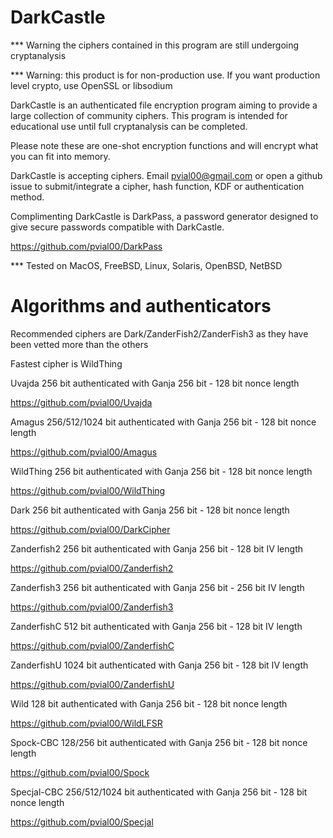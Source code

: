 # DarkCastle

*** Warning the ciphers contained in this program are still undergoing cryptanalysis

*** Warning: this product is for non-production use.  If you want production level crypto, use OpenSSL or libsodium

DarkCastle is an authenticated file encryption program aiming to provide a large collection of community ciphers.  This program is intended for educational use until full cryptanalysis can be completed.

Please note these are one-shot encryption functions and will encrypt what you can fit into memory.

DarkCastle is accepting ciphers.  Email pvial00@gmail.com or open a github issue to submit/integrate a cipher, hash function, KDF or authentication method.

Complimenting DarkCastle is DarkPass, a password generator designed to give secure passwords compatible with DarkCastle.

https://github.com/pvial00/DarkPass

*** Tested on MacOS, FreeBSD, Linux, Solaris, OpenBSD, NetBSD


# Algorithms and authenticators

Recommended ciphers are Dark/ZanderFish2/ZanderFish3 as they have been vetted more than the others

Fastest cipher is WildThing

Uvajda 256 bit authenticated with Ganja 256 bit - 128 bit nonce length

https://github.com/pvial00/Uvajda

Amagus 256/512/1024 bit authenticated with Ganja 256 bit - 128 bit nonce length

https://github.com/pvial00/Amagus

WildThing 256 bit authenticated with Ganja 256 bit - 128 bit nonce length

https://github.com/pvial00/WildThing

Dark 256 bit authenticated with Ganja 256 bit - 128 bit nonce length

https://github.com/pvial00/DarkCipher

Zanderfish2 256 bit authenticated with Ganja 256 bit - 128 bit IV length

https://github.com/pvial00/Zanderfish2

Zanderfish3 256 bit authenticated with Ganja 256 bit - 256 bit IV length

https://github.com/pvial00/Zanderfish3

ZanderfishC 512 bit authenticated with Ganja 256 bit - 128 bit IV length

https://github.com/pvial00/ZanderfishC

ZanderfishU 1024 bit authenticated with Ganja 256 bit - 128 bit IV length

https://github.com/pvial00/ZanderfishU

Wild 128 bit authenticated with Ganja 256 bit - 128 bit nonce length

https://github.com/pvial00/WildLFSR

Spock-CBC 128/256 bit authenticated with Ganja 256 bit - 128 bit nonce length

https://github.com/pvial00/Spock

Specjal-CBC 256/512/1024 bit authenticated with Ganja 256 bit - 128 bit nonce length

https://github.com/pvial00/Specjal
